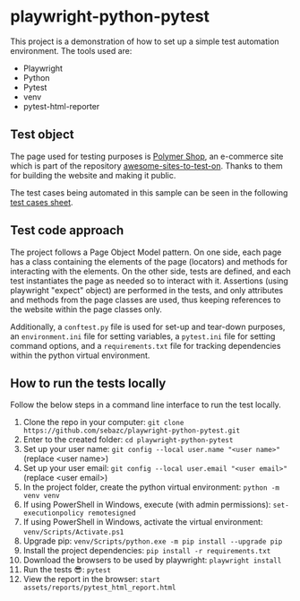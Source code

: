# playwright-python-pytest
This project is a demonstration of how to set up a simple test automation environment. The tools used are:

* Playwright
* Python
* Pytest
* venv
* pytest-html-reporter

## Test object
The page used for testing purposes is [Polymer Shop](https://shop.polymer-project.org/), an e-commerce site which is part of the repository [awesome-sites-to-test-on](https://github.com/BMayhew/awesome-sites-to-test-on). Thanks to them for building the website and making it public.

The test cases being automated in this sample can be seen in the following <a href="https://docs.google.com/spreadsheets/d/1Yw4RZhlJadAuDd0H-srGgfOUAO1_9h3NVO88YOhAWUQ/edit#gid=0" target="_blank">test cases sheet</a>.

## Test code approach
The project follows a Page Object Model pattern. On one side, each page has a class containing the elements of the page (locators) and methods for interacting with the elements. On the other side, tests are defined, and each test instantiates the page as needed so to interact with it. Assertions (using playwright "expect" object) are performed in the tests, and only attributes and methods from the page classes are used, thus keeping references to the website within the page classes only.

Additionally, a `conftest.py` file is used for set-up and tear-down purposes, an `environment.ini` file for setting variables, a `pytest.ini` file for setting command options, and a `requirements.txt` file for tracking dependencies within the python virtual environment.

## How to run the tests locally
Follow the below steps in a command line interface to run the test locally.

1. Clone the repo in your computer: `git clone https://github.com/sebazc/playwright-python-pytest.git`
1. Enter to the created folder: `cd playwright-python-pytest`
1. Set up your user name: `git config --local user.name "<user name>"` (replace \<user name\>)
1. Set up your user email: `git config --local user.email "<user email>"` (replace \<user email\>)
1. In the project folder, create the python virtual environment: `python -m venv venv`
1. If using PowerShell in Windows, execute (with admin permissions): `set-executionpolicy remotesigned`
1. If using PowerShell in Windows, activate the virtual environment: `venv/Scripts/Activate.ps1`
1. Upgrade pip: `venv/Scripts/python.exe -m pip install --upgrade pip`
1. Install the project dependencies: `pip install -r requirements.txt`
1. Download the browsers to be used by playwright: `playwright install`
1. Run the tests :sunglasses:: `pytest`
1. View the report in the browser: `start assets/reports/pytest_html_report.html`
